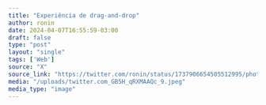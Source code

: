 ```yaml
---
title: "Experiência de drag-and-drop"
author: ronin
date: 2024-04-07T16:55:59-03:00
draft: false
type: "post"
layout: "single"
tags: ['Web']
source: "X"
source_link: "https://twitter.com/ronin/status/1737906654505512995/photo/1"
media: "/uploads/twitter.com_GB5H_qRXMAAQc_9.jpeg"
media_type: "image"
---
```


